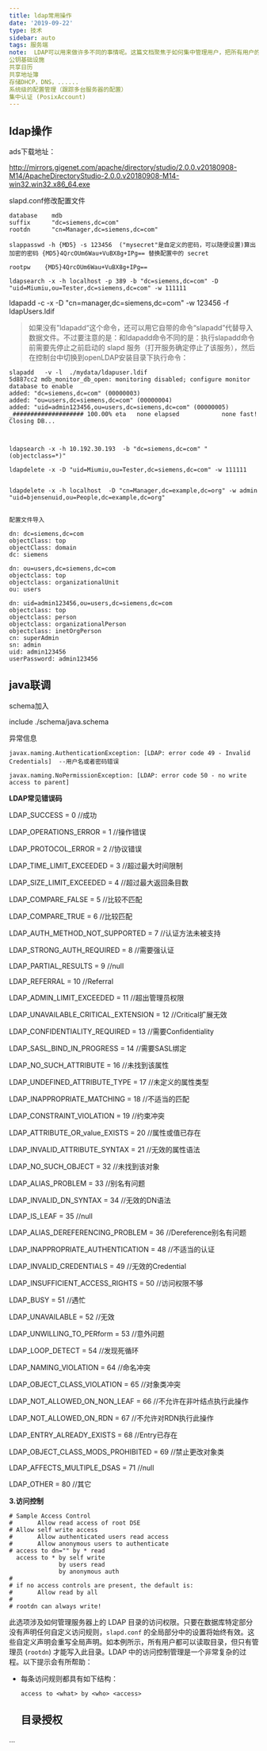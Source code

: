 ```yaml
---
title: ldap常用操作
date: '2019-09-22'
type: 技术
sidebar: auto
tags: 服务端
note:  LDAP可以用来做许多不同的事情呢。这篇文档聚焦于如何集中管理用户，把所有用户的信息保存在统一的LDAP目录里（统一并不意味着只有一台服务器，LDAP是支持高可用性与高冗余性的），另外还有其它一些目标也可以通过LDAP来实现。
公钥基础设施
共享日历
共享地址簿
存储DHCP，DNS，......
系统级的配置管理（跟踪多台服务器的配置）
集中认证 (PosixAccount)
---
```


## ldap操作

ads下载地址：

http://mirrors.gigenet.com/apache/directory/studio/2.0.0.v20180908-M14/ApacheDirectoryStudio-2.0.0.v20180908-M14-win32.win32.x86_64.exe

slapd.conf修改配置文件

```
database	mdb
suffix		"dc=siemens,dc=com"
rootdn		"cn=Manager,dc=siemens,dc=com"

slappasswd -h {MD5} -s 123456  ("mysecret"是自定义的密码，可以随便设置)算出加密的密码 {MD5}4QrcOUm6Wau+VuBX8g+IPg== 替换配置中的 secret

rootpw    {MD5}4QrcOUm6Wau+VuBX8g+IPg==

```


```
ldapsearch -x -h localhost -p 389 -b "dc=siemens,dc=com" -D "uid=Miumiu,ou=Tester,dc=siemens,dc=com" -w 111111
```

ldapadd -c -x -D "cn=manager,dc=siemens,dc=com" -w 123456 -f ldapUsers.ldif

> 如果没有”ldapadd“这个命令，还可以用它自带的命令“slapadd”代替导入数据文件。不过要注意的是：和ldapadd命令不同的是：执行slapadd命令前需要先停止之前启动的 slapd 服务（打开服务确定停止了该服务），然后在控制台中切换到openLDAP安装目录下执行命令：

```
slapadd   -v -l  ./mydata/ldapuser.ldif
5d887cc2 mdb_monitor_db_open: monitoring disabled; configure monitor database to enable
added: "dc=siemens,dc=com" (00000003)
added: "ou=users,dc=siemens,dc=com" (00000004)
added: "uid=admin123456,ou=users,dc=siemens,dc=com" (00000005)
_#################### 100.00% eta   none elapsed            none fast!
Closing DB...

 

ldapsearch -x -h 10.192.30.193  -b "dc=siemens,dc=com" "(objectclass=*)"

ldapdelete -x -D "uid=Miumiu,ou=Tester,dc=siemens,dc=com" -w 111111 


ldapdelete -x -h localhost  -D "cn=Manager,dc=example,dc=org" -w admin  "uid=bjensenuid,ou=People,dc=example,dc=org"
 

```

```pr
配置文件导入

dn: dc=siemens,dc=com
objectClass: top
objectClass: domain
dc: siemens

dn: ou=users,dc=siemens,dc=com
objectclass: top
objectclass: organizationalUnit
ou: users

dn: uid=admin123456,ou=users,dc=siemens,dc=com
objectclass: top
objectclass: person
objectclass: organizationalPerson
objectclass: inetOrgPerson
cn: superAdmin
sn: admin
uid: admin123456
userPassword: admin123456
```

## java联调

schema加入

include  ./schema/java.schema

异常信息

```
javax.naming.AuthenticationException: [LDAP: error code 49 - Invalid Credentials]  --用户名或者密码错误

javax.naming.NoPermissionException: [LDAP: error code 50 - no write access to parent]
```

**LDAP常见错误码**

LDAP_SUCCESS = 0 //成功

LDAP_OPERATIONS_ERROR = 1 //操作错误

LDAP_PROTOCOL_ERROR = 2 //协议错误

LDAP_TIME_LIMIT_EXCEEDED = 3 //超过最大时间限制

LDAP_SIZE_LIMIT_EXCEEDED = 4 //超过最大返回条目数

LDAP_COMPARE_FALSE = 5 //比较不匹配

LDAP_COMPARE_TRUE = 6 //比较匹配

LDAP_AUTH_METHOD_NOT_SUPPORTED = 7 //认证方法未被支持

LDAP_STRONG_AUTH_REQUIRED = 8 //需要强认证

LDAP_PARTIAL_RESULTS = 9 //null

LDAP_REFERRAL = 10 //Referral

LDAP_ADMIN_LIMIT_EXCEEDED = 11 //超出管理员权限

LDAP_UNAVAILABLE_CRITICAL_EXTENSION = 12 //Critical扩展无效

LDAP_CONFIDENTIALITY_REQUIRED = 13 //需要Confidentiality

LDAP_SASL_BIND_IN_PROGRESS = 14 //需要SASL绑定

LDAP_NO_SUCH_ATTRIBUTE = 16 //未找到该属性

LDAP_UNDEFINED_ATTRIBUTE_TYPE = 17 //未定义的属性类型

LDAP_INAPPROPRIATE_MATCHING = 18 //不适当的匹配

LDAP_CONSTRAINT_VIOLATION = 19 //约束冲突

LDAP_ATTRIBUTE_OR_value_EXISTS = 20 //属性或值已存在

LDAP_INVALID_ATTRIBUTE_SYNTAX = 21 //无效的属性语法

LDAP_NO_SUCH_OBJECT = 32 //未找到该对象

LDAP_ALIAS_PROBLEM = 33 //别名有问题

LDAP_INVALID_DN_SYNTAX = 34 //无效的DN语法

LDAP_IS_LEAF = 35 //null

LDAP_ALIAS_DEREFERENCING_PROBLEM = 36 //Dereference别名有问题

LDAP_INAPPROPRIATE_AUTHENTICATION = 48 //不适当的认证

LDAP_INVALID_CREDENTIALS = 49 //无效的Credential

LDAP_INSUFFICIENT_ACCESS_RIGHTS = 50 //访问权限不够

LDAP_BUSY = 51 //遇忙

LDAP_UNAVAILABLE = 52 //无效

LDAP_UNWILLING_TO_PERform = 53 //意外问题

LDAP_LOOP_DETECT = 54 //发现死循环

LDAP_NAMING_VIOLATION = 64 //命名冲突

LDAP_OBJECT_CLASS_VIOLATION = 65 //对象类冲突

LDAP_NOT_ALLOWED_ON_NON_LEAF = 66 //不允许在非叶结点执行此操作

LDAP_NOT_ALLOWED_ON_RDN = 67 //不允许对RDN执行此操作

LDAP_ENTRY_ALREADY_EXISTS = 68 //Entry已存在

LDAP_OBJECT_CLASS_MODS_PROHIBITED = 69 //禁止更改对象类

LDAP_AFFECTS_MULTIPLE_DSAS = 71 //null

LDAP_OTHER = 80 //其它



**3.访问控制**

```
# Sample Access Control
#       Allow read access of root DSE
# Allow self write access
#       Allow authenticated users read access
#       Allow anonymous users to authenticate
# access to dn="" by * read
  access to * by self write
              by users read
              by anonymous auth
#
# if no access controls are present, the default is:
#       Allow read by all
#
# rootdn can always write!
```

此选项涉及如何管理服务器上的 LDAP 目录的访问权限。只要在数据库特定部分没有声明任何自定义访问规则，`slapd.conf` 的全局部分中的设置将始终有效。这些自定义声明会重写全局声明。如本例所示，所有用户都可以读取目录，但只有管理员 (`rootdn`) 才能写入此目录。LDAP 中的访问控制管理是一个非常复杂的过程。以下提示会有所帮助：



- 每条访问规则都具有如下结构：

  ```ldif
  access to <what> by <who> <access>
  ```

  ## 目录授权

...

<Vssue title='测试' />
